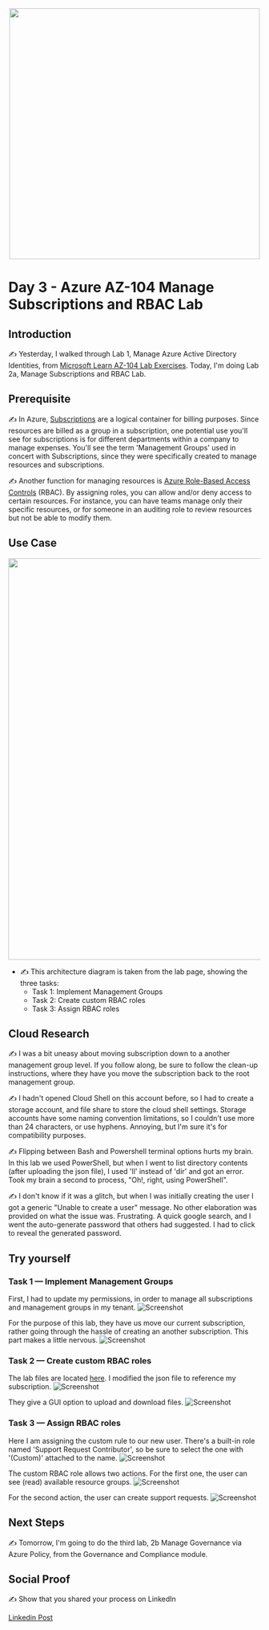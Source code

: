 <div id="cover photo" align="center">
  <img src="https://media.giphy.com/media/RgavM7PsMNjccqgqfu/giphy.gif" width="500"/>
</div>

# Day 3 - Azure AZ-104 Manage Subscriptions and RBAC Lab

## Introduction

✍️ Yesterday, I walked through Lab 1, Manage Azure Active Directory Identities, from [Microsoft Learn AZ-104 Lab Exercises](https://microsoftlearning.github.io/AZ-104-MicrosoftAzureAdministrator/). Today, I'm doing Lab 2a, Manage Subscriptions and RBAC Lab.

## Prerequisite

✍️ In Azure, [Subscriptions](https://docs.microsoft.com/en-us/azure/cloud-adoption-framework/ready/azure-best-practices/organize-subscriptions) are a logical container for billing purposes. Since resources are billed as a group in a subscription, one potential use you'll see for subscriptions is for different departments within a company to manage expenses. You'll see the term 'Management Groups' used in concert with Subscriptions, since they were specifically created to manage resources and subscriptions.

✍️ Another function for managing resources is [Azure Role-Based Access Controls](https://docs.microsoft.com/en-us/azure/role-based-access-control/overview) (RBAC). By assigning roles, you can allow and/or deny access to certain resources. For instance, you can have teams manage only their specific resources, or for someone in an auditing role to review resources but not be able to modify them.

## Use Case

<div id="cover photo" align="center">
  <img src="https://microsoftlearning.github.io/AZ-104-MicrosoftAzureAdministrator/Instructions/media/lab02a.png" width="800"/>
</div>

- ✍️ This architecture diagram is taken from the lab page, showing the three tasks:
  - Task 1: Implement Management Groups
  - Task 2: Create custom RBAC roles
  - Task 3: Assign RBAC roles

## Cloud Research

✍️ I was a bit uneasy about moving subscription down to a another management group level. If you follow along, be sure to follow the clean-up instructions, where they have you move the subscription back to the root management group.

✍️ I hadn't opened Cloud Shell on this account before, so I had to create a storage account, and file share to store the cloud shell settings. Storage accounts have some naming convention limitations, so I couldn't use more than 24 characters, or use hyphens. Annoying, but I'm sure it's for compatibility purposes.

✍️ Flipping between Bash and Powershell terminal options hurts my brain. In this lab we used PowerShell, but when I went to list directory contents (after uploading the json file), I used 'll' instead of 'dir' and got an error. Took my brain a second to process, "Oh!, right, using PowerShell".

✍️ I don't know if it was a glitch, but when I was initially creating the user I got a generic "Unable to create a user" message. No other elaboration was provided on what the issue was. Frustrating. A quick google search, and I went the auto-generate password that others had suggested. I had to click to reveal the generated password.

## Try yourself

### Task 1 — Implement Management Groups

First, I had to update my permissions, in order to manage all subscriptions and management groups in my tenant.
![Screenshot](images/az104-lab2-task1-aad-access.png)

For the purpose of this lab, they have us move our current subscription, rather going through the hassle of creating an another subscription. This part makes a little nervous.
![Screenshot](images/az104-lab2-task1-moving-subscription.png)

### Task 2 — Create custom RBAC roles

The lab files are located [here](https://github.com/MicrosoftLearning/AZ-104-MicrosoftAzureAdministrator/archive/master.zip). I modified the json file to reference my subscription.
![Screenshot](images/az104-lab2-task2-upload-custom.png)

They give a GUI option to upload and download files.
![Screenshot](images/az104-lab2-task2-upload-custom.png)

### Task 3 — Assign RBAC roles

Here I am assigning the custom rule to our new user. There's a built-in role named 'Support Request Contributor', so be sure to select the one with '(Custom)' attached to the name.
![Screenshot](images/az104-lab2-task3-role-assignment.png)

The custom RBAC role allows two actions. For the first one, the user can see (read) available resource groups.
![Screenshot](images/az104-lab2-task3-user-role-view-rg.png)

For the second action, the user can create support requests.
![Screenshot](images/az104-lab2-task3-new-support-request.png)

## Next Steps

✍️ Tomorrow, I'm going to do the third lab, 2b Manage Governance via Azure Policy, from the Governance and Compliance module.

## Social Proof

✍️ Show that you shared your process on LinkedIn

[Linkedin Post](https://www.linkedin.com/posts/georgemontee_github-gmontee100daysofcloud-activity-6919992906334261248-fsLz?utm_source=linkedin_share&utm_medium=member_desktop_web)

